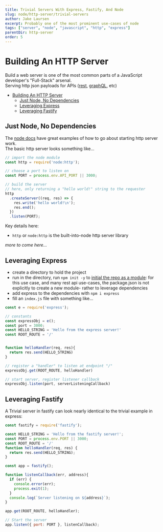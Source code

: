 ```yaml
---
title: Trivial Servers With Express, Fastify, And Node
slug: node/http-server/trivial-servers
author: Jake Laursen
excerpt: Probably one of the most prominent use-cases of node
tags: ["server", "node", "javascript", "http", "express"]
parentDir: http-server
order: 5
---
```


# Building An HTTP Server
Build a web server is one of the most common parts of a JavaScript developer's "Full-Stack" arsenal.  
Serving http json payloads for APIs ([rest](https://restfulapi.net/), [graphQL](https://graphql.org/), etc)

- [Building An HTTP Server](#building-an-http-server)
  - [Just Node, No Dependencies](#just-node-no-dependencies)
  - [Leveraging Express](#leveraging-express)
  - [Leveraging Fastify](#leveraging-fastify)

## Just Node, No Dependencies
The [node docs](https://nodejs.org/dist/latest-v18.x/docs/api/http.html) have great examples of how to go about starting http server work.  
The basic http server looks something like...
```js
// import the node module
const http = require('node:http');

// choose a port to listen on
const PORT = process.env.API_PORT || 3000;

// build the server
// here, only returning a "hello world!" string to the requester
http
  .createServer((req, res) => {
    res.write('hello world!\n');
    res.end();
  })
  .listen(PORT);
```
Key details here:
- `http` or `node:http` is the built-into-node http server library

_more to come here..._


## Leveraging Express
- create a directory to hold the project
- run in the directory, run `npm init -y` to [initial the repo as a module](https://docs.npmjs.com/cli/v8/commands/npm-init): for this use case, and many rest api use-cases, the package.json is not explicitly to create a new module- rather to leverage dependencies
- add express to the dependencies with `npm i express`
- fill an `index.js` file with something like...

```js
const e = require('express');

// constants
const expressObj = e();
const port = 3000;
const HELLO_STRING = 'Hello from the express server!'
const ROOT_ROUTE = '/'


function helloHandler(req, res){
  return res.send(HELLO_STRING)
}

// register a "handler" to listen at endpoint "/"
expressObj.get(ROOT_ROUTE, helloHandler)

// start server, register listener callback
expressObj.listen(port, serverListeningCallback)
```


## Leveraging Fastify
A Trivial server in fastify can look nearly identical to the trivial example in express:
```js
const fastify = require('fastify');

const HELLO_STRING = 'Hello from the fastify server!';
const PORT = process.env.PORT || 3000;
const ROOT_ROUTE = '/'
function helloHandler(req, res) {
  return res.send(HELLO_STRING);
}

const app = fastify();

function listenCallback(err, address){
  if (err) {
    console.error(err);
    process.exit(1);
  }
  console.log(`Server listening on ${address}`);
}

app.get(ROOT_ROUTE, helloHandler);

// Start the server
app.listen({ port: PORT }, listenCallback);

```